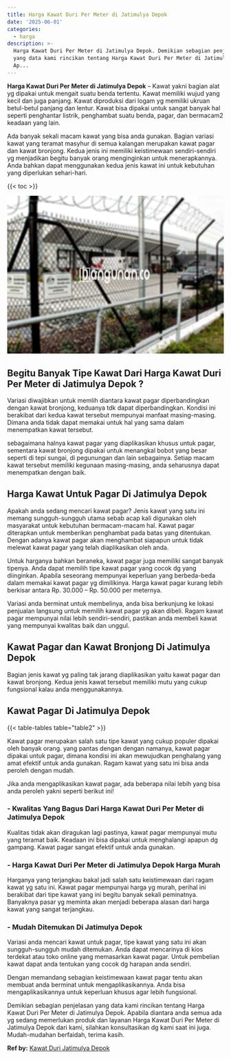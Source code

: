 ```yaml
---
title: Harga Kawat Duri Per Meter di Jatimulya Depok
date: '2025-06-01'
categories:
  - harga
description: >-
  Harga Kawat Duri Per Meter di Jatimulya Depok. Demikian sebagian penjelasan
  yang data kami rincikan tentang Harga Kawat Duri Per Meter di Jatimulya Depok.
  Ap...
---
```


**Harga Kawat Duri Per Meter di Jatimulya Depok** – Kawat yakni bagian alat yg dipakai untuk mengait suatu benda tertentu. Kawat memiliki wujud yang kecil dan juga panjang. Kawat diproduksi dari logam yg memiliki ukruan betul-betul panjang dan lentur. Kawat bisa dipakai untuk sangat banyak hal seperti penghantar listrik, penghambat suatu benda, pagar, dan bermacam2 keadaan yang lain.

Ada banyak sekali macam kawat yang bisa anda gunakan. Bagian variasi kawat yang teramat masyhur di semua kalangan merupakan kawat pagar dan kawat bronjong. Kedua jenis ini memiliki keistimewaan sendiri-sendiri yg menjadikan begitu banyak orang menginginkan untuk menerapkannya. Anda bahkan dapat menggunakan kedua jenis kawat ini untuk kebutuhan yang diperlukan sehari-hari.

{{< toc >}}

![Harga Kawat Duri Per Meter di Jatimulya Depok](/images/jual-kawat-murah04.png)

## Begitu Banyak Tipe Kawat Dari Harga Kawat Duri Per Meter di Jatimulya Depok ?

Variasi diwajibkan untuk memlih diantara kawat pagar diperbandingkan dengan kawat bronjong, keduanya tdk dapat diperbandingkan. Kondisi ini berakibat dari kedua kawat tersebut mempunyai manfaat masing-masing. Dimana anda tidak dapat memakai untuk hal yang sama dalam menempatkan kawat tersebut.

sebagaimana halnya kawat pagar yang diaplikasikan khusus untuk pagar, sementara kawat bronjong dipakai untuk menangkal bobot yang besar seperti di tepi sungai, di pegunungan dan lain sebagainya. Setiap macam kawat tersebut memiliki kegunaan masing-masing, anda seharusnya dapat menempatkan dengan baik.

## Harga Kawat Untuk Pagar Di Jatimulya Depok

Apakah anda sedang mencari kawat pagar? Jenis kawat yang satu ini memang sungguh-sungguh utama sebab acap kali digunakan oleh masyarakat untuk kebutuhan bermacam-macam hal. Kawat pagar diterapkan untuk memberikan penghambat pada batas yang ditentukan. Dengan adanya kawat pagar akan menghambat siapapun untuk tidak melewat kawat pagar yang telah diaplikasikan oleh anda.

Untuk harganya bahkan beraneka, kawat pagar juga memiliki sangat banyak tipenya. Anda dapat memilih tipe kawat pagar yang cocok dg yang diinginkan. Apabila seseorang mempunyai keperluan yang berbeda-beda dalam memakai kawat pagar yg dimilikinya. Harga kawat pagar kurang lebih berkisar antara Rp. 30.000 – Rp. 50.000 per meternya.

Variasi anda berminat untuk membelinya, anda bisa berkunjung ke lokasi penjualan langsung untuk memilih kawat pagar yg akan dibeli. Ragam kawat pagar mempunyai nilai lebih sendiri-sendiri, pastikan anda membeli kawat yang mempunyai kwalitas baik dan unggul.

## Kawat Pagar dan Kawat Bronjong Di Jatimulya Depok

Bagian jenis kawat yg paling tak jarang diaplikasikan yaitu kawat pagar dan kawat bronjong. Kedua jenis kawat tersebut memiliki mutu yang cukup fungsional kalau anda menggunakannya.

## Kawat Pagar Di Jatimulya Depok

{{< table-tables table="table2" >}}

Kawat pagar merupakan salah satu tipe kawat yang cukup populer dipakai oleh banyak orang. yang pantas dengan dengan namanya, kawat pagar dipakai untuk pagar, dimana kondisi ini akan mewujudkan penghalang yang amat efektif untuk anda gunakan. Ragam kawat yang satu ini bisa anda peroleh dengan mudah.

Jika anda mengaplikasikan kawat pagar, ada beberapa nilai lebih yang bisa anda peroleh yakni seperti berikut ini!

### \- Kwalitas Yang Bagus Dari Harga Kawat Duri Per Meter di Jatimulya Depok

Kualitas tidak akan diragukan lagi pastinya, kawat pagar mempunyai mutu yang teramat baik. Keadaan ini bisa dipakai untuk menghalangi apapun dg gampang. Kawat pagar sangat efektif untuk anda gunakan.

### \- Harga Kawat Duri Per Meter di Jatimulya Depok Harga Murah

Harganya yang terjangkau bakal jadi salah satu keistimewaan dari ragam kawat yg satu ini. Kawat pagar mempunyai harga yg murah, perihal ini berakibat dari tipe kawat yang ini begitu banyak sekali peminatnya. Banyaknya pasar yg meminta akan menjadi beberapa alasan dari harga kawat yang sangat terjangkau.

### \- Mudah Ditemukan Di Jatimulya Depok

Variasi anda mencari kawat untuk pagar, tipe kawat yang satu ini akan sungguh-sungguh mudah ditemukan. Anda dapat mencarinya di kios terdekat atau toko online yang memasarkan kawat pagar. Untuk pembelian kawat dapat anda tentukan yang cocok dg harapan anda sendiri.

Dengan memandang sebagian keistimewaan kawat pagar tentu akan membuat anda berminat untuk mengaplikasikannya. Anda bisa mengaplikasikannya untuk keperluan khusus agar lebih fungsional.

Demikian sebagian penjelasan yang data kami rincikan tentang Harga Kawat Duri Per Meter di Jatimulya Depok. Apabila diantara anda semua ada yg sedang memerlukan produk dan layanan Harga Kawat Duri Per Meter di Jatimulya Depok dari kami, silahkan konsultasikan dg kami saat ini juga. Mudah-mudahan berfaidah, terima kasih.

**Ref by:** [Kawat Duri Jatimulya Depok](https://id.wikipedia.org/wiki/Kawat)
